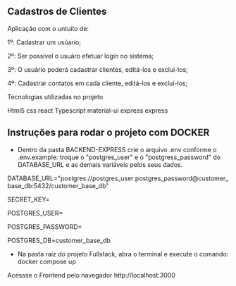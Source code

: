 ## Cadastros de Clientes

Aplicação com o untuito de:

1º: Cadastrar um usúario;

2º: Ser possível o usuáro efetuar login no sistema;

3º: O usuário poderá cadastrar clientes, editá-los e excluí-los;

4º: Cadastrar contatos em cada cliente, editá-los e excluí-los;

Tecnologias utilizadas no projeto


Html5 css react Typescript material-ui express express


## Instruções para rodar o projeto com DOCKER 

- Dentro da pasta BACKEND-EXPRESS crie o arquivo .env conforme o .env.example: troque o "postgres_user" e o "postgress_password" do DATABASE_URL e as demais variáveis pelos seus dados.

DATABASE_URL="postgres://postgres_user:postgres_password@customer_base_db:5432/customer_base_db"

SECRET_KEY=

POSTGRES_USER=

POSTGRES_PASSWORD=

POSTGRES_DB=customer_base_db


- Na pasta raiz do projeto Fullstack, abra o terminal e execute o comando:
docker compose up

Acessse o Frontend pelo navegador
http://localhost:3000
